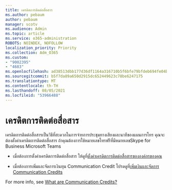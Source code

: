 ```yaml
---
title: เครดิตการติดต่อสื่อสาร
ms.author: pebaum
author: pebaum
manager: scotv
ms.audience: Admin
ms.topic: article
ms.service: o365-administration
ROBOTS: NOINDEX, NOFOLLOW
localization_priority: Priority
ms.collection: Adm_O365
ms.custom:
- "9002395"
- "4683"
ms.openlocfilehash: ad38513dbb177d36df1164a316710b5f6bfe79bfdeb694fe04b6df9ff4949f20
ms.sourcegitcommit: b5f7da89a650d2915dc652449623c78be6247175
ms.translationtype: MT
ms.contentlocale: th-TH
ms.lasthandoff: 08/05/2021
ms.locfileid: "53966488"
---
```

# <a name="communication-credits"></a>เครดิตการติดต่อสื่อสาร

เครดิตการติดต่อสื่อสารเป็นวิธีที่สะดวกในการจ่ายการประชุมทางเสียงและนาทีของแผนการโทร คุณจะต้องตั้งค่าเครดิตการติดต่อสื่อสาร ถ้าคุณต้องการใช้หมายเลขโทรฟรีที่มีหมายเลขSkype for Business Microsoft Teams

- เมื่อต้องการตั้งค่าเครดิตการติดต่อสื่อสาร ให้ดูที่[ตั้งค่าเครดิตการติดต่อสื่อสารขององค์กรของคุณ](https://docs.microsoft.com/microsoftteams/set-up-communications-credits-for-your-organization) 

- เมื่อต้องการเพิ่มและจัดการเงินทุน Communication Credit โปรดดูที่[เพิ่มเงินและจัดการ Communication Credits](https://docs.microsoft.com/microsoftteams/add-funds-and-manage-communications-credits) 

For more info, see [What are Communication Credits?](https://docs.microsoft.com/microsoftteams/what-are-communications-credits)
